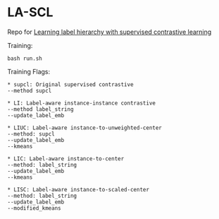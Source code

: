 # LA-SCL
Repo for [Learning label hierarchy with supervised contrastive learning](https://arxiv.org/abs/2402.00232)

Training:
```
bash run.sh
```
Training Flags:
```
* supcl: Original supervised contrastive
--method supcl

* LI: Label-aware instance-instance contrastive
--method label_string
--update_label_emb

* LIUC: Label-aware instance-to-unweighted-center
--method: supcl
--update_label_emb
--kmeans

* LIC: Label-aware instance-to-center
--method: label_string
--update_label_emb
--kmeans

* LISC: Label-aware instance-to-scaled-center
--method: label_string
--update_label_emb
--modified_kmeans
```

